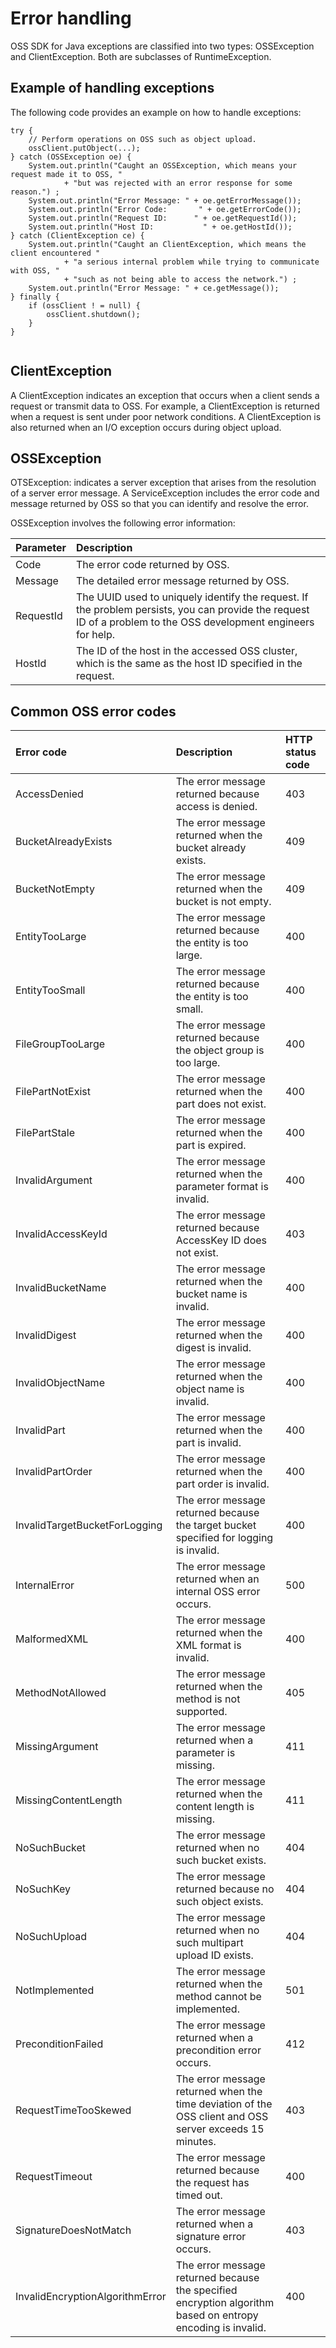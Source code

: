 # Error handling

OSS SDK for Java exceptions are classified into two types: OSSException and ClientException. Both are subclasses of RuntimeException.

## Example of handling exceptions

The following code provides an example on how to handle exceptions:

```
try {
    // Perform operations on OSS such as object upload.
    ossClient.putObject(...);
} catch (OSSException oe) {
    System.out.println("Caught an OSSException, which means your request made it to OSS, "
            + "but was rejected with an error response for some reason.") ;
    System.out.println("Error Message: " + oe.getErrorMessage());
    System.out.println("Error Code:       " + oe.getErrorCode());
    System.out.println("Request ID:      " + oe.getRequestId());
    System.out.println("Host ID:           " + oe.getHostId());
} catch (ClientException ce) {
    System.out.println("Caught an ClientException, which means the client encountered "
            + "a serious internal problem while trying to communicate with OSS, "
            + "such as not being able to access the network.") ;
    System.out.println("Error Message: " + ce.getMessage());
} finally {
    if (ossClient ! = null) {
        ossClient.shutdown();
    }
}
			
```

## ClientException

A ClientException indicates an exception that occurs when a client sends a request or transmit data to OSS. For example, a ClientException is returned when a request is sent under poor network conditions. A ClientException is also returned when an I/O exception occurs during object upload.

## OSSException

OTSException: indicates a server exception that arises from the resolution of a server error message. A ServiceException includes the error code and message returned by OSS so that you can identify and resolve the error.

OSSException involves the following error information:

|Parameter|Description|
|:--------|:----------|
|Code|The error code returned by OSS.|
|Message|The detailed error message returned by OSS.|
|RequestId|The UUID used to uniquely identify the request. If the problem persists, you can provide the request ID of a problem to the OSS development engineers for help.|
|HostId|The ID of the host in the accessed OSS cluster, which is the same as the host ID specified in the request.|

## Common OSS error codes

|Error code|Description|HTTP status code|
|:---------|:----------|:---------------|
|AccessDenied|The error message returned because access is denied.|403|
|BucketAlreadyExists|The error message returned when the bucket already exists.|409|
|BucketNotEmpty|The error message returned when the bucket is not empty.|409|
|EntityTooLarge|The error message returned because the entity is too large.|400|
|EntityTooSmall|The error message returned because the entity is too small.|400|
|FileGroupTooLarge|The error message returned because the object group is too large.|400|
|FilePartNotExist|The error message returned when the part does not exist.|400|
|FilePartStale|The error message returned when the part is expired.|400|
|InvalidArgument|The error message returned when the parameter format is invalid.|400|
|InvalidAccessKeyId|The error message returned because AccessKey ID does not exist.|403|
|InvalidBucketName|The error message returned when the bucket name is invalid.|400|
|InvalidDigest|The error message returned when the digest is invalid.|400|
|InvalidObjectName|The error message returned when the object name is invalid.|400|
|InvalidPart|The error message returned when the part is invalid.|400|
|InvalidPartOrder|The error message returned when the part order is invalid.|400|
|InvalidTargetBucketForLogging|The error message returned because the target bucket specified for logging is invalid.|400|
|InternalError|The error message returned when an internal OSS error occurs.|500|
|MalformedXML|The error message returned when the XML format is invalid.|400|
|MethodNotAllowed|The error message returned when the method is not supported.|405|
|MissingArgument|The error message returned when a parameter is missing.|411|
|MissingContentLength|The error message returned when the content length is missing.|411|
|NoSuchBucket|The error message returned when no such bucket exists.|404|
|NoSuchKey|The error message returned because no such object exists.|404|
|NoSuchUpload|The error message returned when no such multipart upload ID exists.|404|
|NotImplemented|The error message returned when the method cannot be implemented.|501|
|PreconditionFailed|The error message returned when a precondition error occurs.|412|
|RequestTimeTooSkewed|The error message returned when the time deviation of the OSS client and OSS server exceeds 15 minutes.|403|
|RequestTimeout|The error message returned because the request has timed out.|400|
|SignatureDoesNotMatch|The error message returned when a signature error occurs.|403|
|InvalidEncryptionAlgorithmError|The error message returned because the specified encryption algorithm based on entropy encoding is invalid.|400|

